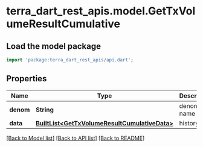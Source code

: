 # terra_dart_rest_apis.model.GetTxVolumeResultCumulative

## Load the model package
```dart
import 'package:terra_dart_rest_apis/api.dart';
```

## Properties
Name | Type | Description | Notes
------------ | ------------- | ------------- | -------------
**denom** | **String** | denom name | 
**data** | [**BuiltList&lt;GetTxVolumeResultCumulativeData&gt;**](GetTxVolumeResultCumulativeData.md) | history data | 

[[Back to Model list]](../README.md#documentation-for-models) [[Back to API list]](../README.md#documentation-for-api-endpoints) [[Back to README]](../README.md)


